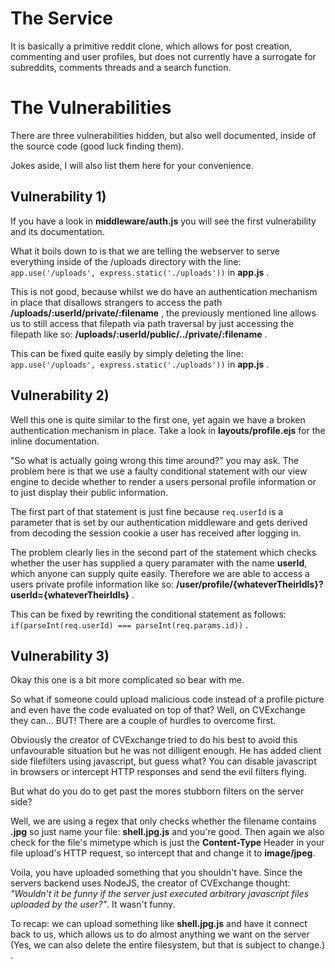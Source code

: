 # The Service 

It is basically a primitive reddit clone, which allows for post creation, commenting and user profiles, but does not currently have a surrogate for subreddits, comments threads and a search function.


# The Vulnerabilities 

There are three vulnerabilities hidden, but also well documented, inside of the source code (good luck finding them).

Jokes aside, I will also list them here for your convenience.


## Vulnerability 1)

If you have a look in **middleware/auth.js** you will see the first vulnerability and its documentation. 

What it boils down to is that we are telling the webserver to serve everything inside of the /uploads directory with the line: `app.use('/uploads', express.static('./uploads'))` in **app.js** .

This is not good, because whilst we do have an authentication mechanism in place that disallows strangers to access the path **/uploads/:userId/private/:filename** ,
the previously mentioned line allows us to still access that filepath via path traversal by just accessing the filepath like so: **/uploads/:userId/public/../private/:filename** .

This can be fixed quite easily by simply deleting the line: `app.use('/uploads', express.static('./uploads'))` in **app.js** .


## Vulnerability 2)

Well this one is quite similar to the first one, yet again we have a broken authentication mechanism in place. 
Take a look in **layouts/profile.ejs** for the inline documentation. 

"So what is actually going wrong this time around?" you may ask.
The problem here is that we use a faulty conditional statement with our view engine to decide whether to render a users personal profile information or to just display their public information.

The first part of that statement is just fine because `req.userId` is a parameter that is set by our authentication middleware and gets derived from decoding the session cookie a user has received after logging in.

The problem clearly lies in the second part of the statement which checks whether the user has supplied a query paramater with the name **userId**, which anyone can supply quite easily.
Therefore we are able to access a users private profile information like so: **/user/profile/{whateverTheirIdIs}?userId={whateverTheirIdIs}** .

This can be fixed by rewriting the conditional statement as follows: `if(parseInt(req.userId) === parseInt(req.params.id))` .


## Vulnerability 3)

Okay this one is a bit more complicated so bear with me. 

So what if someone could upload malicious code instead of a profile picture and even have the code evaluated on top of that?
Well, on CVExchange they can... BUT! There are a couple of hurdles to overcome first. 

Obviously the creator of CVExchange tried to do his best to avoid this unfavourable situation but he was not dilligent enough.
He has added client side filefilters using javascript, but guess what? You can disable javascript in browsers or intercept HTTP responses and send the evil filters flying. 

But what do you do to get past the mores stubborn filters on the server side? 

Well, we are using a regex that only checks whether the filename contains **.jpg** so just name your file: **shell.jpg.js** and you're good.
Then again we also check for the file's mimetype which is just the **Content-Type** Header in your file upload's HTTP request, so intercept that and change it to **image/jpeg**.


Voila, you have uploaded something that you shouldn't have. Since the servers backend uses NodeJS, the creator of CVExchange thought: *"Wouldn't it be funny if the server just executed arbitrary javascript files uploaded by the user?"*.
It wasn't funny. 

To recap: we can upload something like **shell.jpg.js** and have it connect back to us, which allows us to do almost anything we want on the server (Yes, we can also delete the entire filesystem, but that is subject to change.) .
